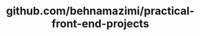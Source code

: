 ---
layout: post
title: github.com/behnamazimi/practical-front-end-projects
categories: link
tags: [انگلیسی, برنامه‌نویسی]
---